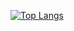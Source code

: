 <!--![eilyri's GitHub stats](https://github-readme-stats.vercel.app/api?username=eilyri&show_icons=true&theme=dracula)-->

[![Top Langs](https://github-readme-stats.vercel.app/api/top-langs/?username=eilyri&layout=compact)](https://github.com/eilyri/github-readme-stats)

<!--[![Hits](https://hits.seeyoufarm.com/api/count/incr/badge.svg?url=https%3A%2F%2Fgithub.com%2Feilyri&count_bg=%23EDB4FF&title_bg=%23555555&icon=&icon_color=%23E7E7E7&title=hits&edge_flat=false)](https://hits.seeyoufarm.com)

**eilyri/eilyri** is a ✨ _special_ ✨ repository because its `README.md` (this file) appears on your GitHub profile.

Here are some ideas to get you started:

- 🔭 I’m currently working on ...
- 🌱 I’m currently learning ...
- 👯 I’m looking to collaborate on ...
- 🤔 I’m looking for help with ...
- 💬 Ask me about ...
- 📫 How to reach me: ...
- 😄 Pronouns: ...
- ⚡ Fun fact: ...
-->

